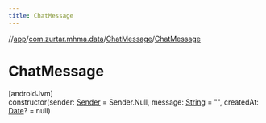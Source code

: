 ```yaml
---
title: ChatMessage
---
```

//[app](../../../index.html)/[com.zurtar.mhma.data](../index.html)/[ChatMessage](index.html)/[ChatMessage](-chat-message.html)



# ChatMessage



[androidJvm]\
constructor(sender: [Sender](../../com.zurtar.mhma.chatbot/-sender/index.html) = Sender.Null, message: [String](https://kotlinlang.org/api/core/kotlin-stdlib/kotlin/-string/index.html) = &quot;&quot;, createdAt: [Date](https://developer.android.com/reference/kotlin/java/util/Date.html)? = null)



